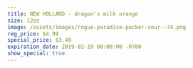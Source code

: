 ```yaml
---
title: NEW HOLLAND - dragon's milk orange
size: 12oz
image: /assets/images/rogue-paradise-pucker-sour--74.png
reg_price: $4.99
special_price: $3.49
expiration_date: 2019-02-19 00:00:00 -0700
show_special: true
---
```


